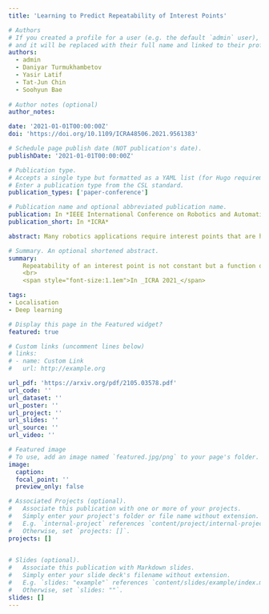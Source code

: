 ```yaml
---
title: 'Learning to Predict Repeatability of Interest Points'

# Authors
# If you created a profile for a user (e.g. the default `admin` user), write the username (folder name) here
# and it will be replaced with their full name and linked to their profile.
authors:
  - admin
  - Daniyar Turmukhambetov
  - Yasir Latif
  - Tat-Jun Chin
  - Soohyun Bae
  
# Author notes (optional)
author_notes:

date: '2021-01-01T00:00:00Z'
doi: 'https://doi.org/10.1109/ICRA48506.2021.9561383'

# Schedule page publish date (NOT publication's date).
publishDate: '2021-01-01T00:00:00Z'

# Publication type.
# Accepts a single type but formatted as a YAML list (for Hugo requirements).
# Enter a publication type from the CSL standard.
publication_types: ['paper-conference']

# Publication name and optional abbreviated publication name.
publication: In *IEEE International Conference on Robotics and Automation (ICRA 2021)*
publication_short: In *ICRA*

abstract: Many robotics applications require interest points that are highly repeatable under varying viewpoints and lighting conditions. However, this requirement is very challenging as the environment changes continuously and indefinitely, leading to appearance changes of interest points with respect to time. This paper proposes to predict the repeatability of an interest point as a function of time, which can tell us the lifespan of the interest point considering daily or seasonal variation. The repeatability predictor (RP) is formulated as a regressor trained on repeated interest points from multiple viewpoints over a long period of time. Through comprehensive experiments, we demonstrate that our RP can estimate when a new interest point is repeated, and also highlight an insightful analysis about this problem. For further comparison, we apply our RP to the map summarization under visual localization framework, which builds a compact representation of the full context map given the query time. The experimental result shows a careful selection of potentially repeatable interest points predicted by our RP can significantly mitigate the degeneration of localization accuracy from map summarization.

# Summary. An optional shortened abstract.
summary: 
    Repeatability of an interest point is not constant but a function of time
    <br>
    <span style="font-size:1.1em">In _ICRA 2021_</span>

tags: 
- Localisation
- Deep learning

# Display this page in the Featured widget?
featured: true

# Custom links (uncomment lines below)
# links:
# - name: Custom Link
#   url: http://example.org

url_pdf: 'https://arxiv.org/pdf/2105.03578.pdf'
url_code: ''
url_dataset: ''
url_poster: ''
url_project: ''
url_slides: ''
url_source: ''
url_video: ''

# Featured image
# To use, add an image named `featured.jpg/png` to your page's folder.
image:
  caption: 
  focal_point: ''
  preview_only: false

# Associated Projects (optional).
#   Associate this publication with one or more of your projects.
#   Simply enter your project's folder or file name without extension.
#   E.g. `internal-project` references `content/project/internal-project/index.md`.
#   Otherwise, set `projects: []`.
projects: []
  

# Slides (optional).
#   Associate this publication with Markdown slides.
#   Simply enter your slide deck's filename without extension.
#   E.g. `slides: "example"` references `content/slides/example/index.md`.
#   Otherwise, set `slides: ""`.
slides: []
---
```

